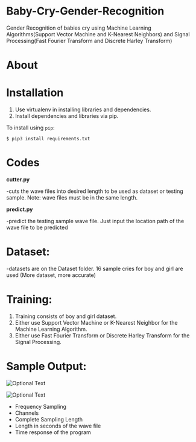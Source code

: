 # Baby-Cry-Gender-Recognition
Gender Recognition of babies cry using Machine Learning Algorithms(Support Vector Machine and K-Nearest Neighbors) and Signal Processing(Fast Fourier Transform and Discrete Harley Transform)


About
======



Installation
============

1. Use virtualenv in installing libraries and dependencies.
2. Install dependencies and libraries via pip.


To install using `pip`:

    $ pip3 install requirements.txt



Codes
=====

**cutter.py**
  
  -cuts the wave files into desired length to be used as dataset or testing sample.
  Note: wave files must be in the same length.
  
**predict.py**
  
  -predict the testing sample wave file. Just input the location path of the wave file to be predicted
  
  
Dataset:
========  
  -datasets are on the Dataset folder. 16 sample cries for boy and girl are used (More dataset, more accurate)
  
  
  
Training:
=========
1. Training consists of boy and girl dataset.
2. Either use Support Vector Machine or K-Nearest Neighbor for the Machine Learning Algorithm.
3. Either use Fast Fourier Transform or Discrete Harley Transform for the Signal Processing.

Sample Output:
==============

![Optional Text](../master/imagesample.png)

![Optional Text](../master/imagesample2.png)

- Frequency Sampling
- Channels
- Complete Sampling Length
- Length in seconds of the wave file
- Time response of the program
